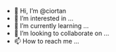 - 👋 Hi, I’m @ciortan
- 👀 I’m interested in ...
- 🌱 I’m currently learning ...
- 💞️ I’m looking to collaborate on ...
- 📫 How to reach me ...

<!---
ciortan/ciortan is a ✨ special ✨ repository because its `README.md` (this file) appears on your GitHub profile.
You can click the Preview link to take a look at your changes.
--->
